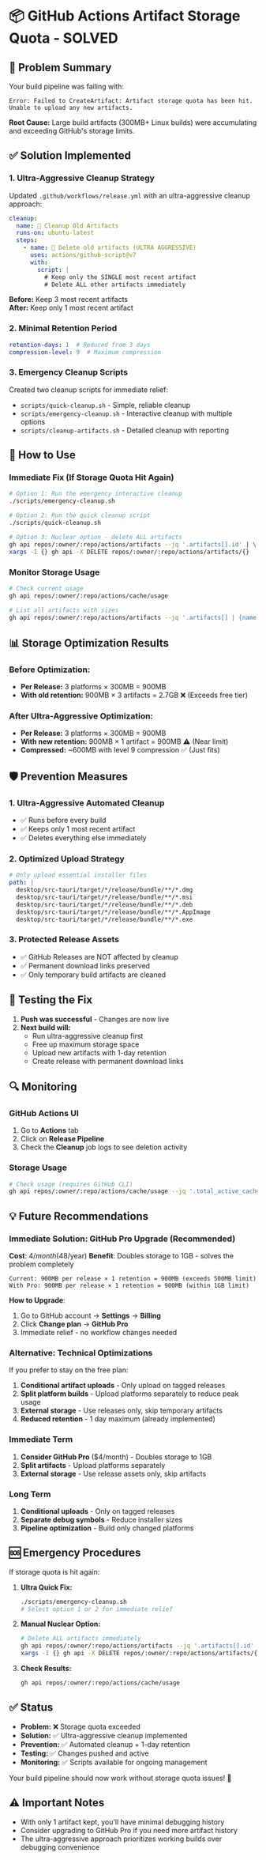 # 📦 GitHub Actions Artifact Storage Quota - SOLVED

## 🚨 Problem Summary

Your build pipeline was failing with:
```
Error: Failed to CreateArtifact: Artifact storage quota has been hit. Unable to upload any new artifacts.
```

**Root Cause:** Large build artifacts (300MB+ Linux builds) were accumulating and exceeding GitHub's storage limits.

## ✅ Solution Implemented

### 1. **Ultra-Aggressive Cleanup Strategy**
Updated `.github/workflows/release.yml` with an ultra-aggressive cleanup approach:

```yaml
cleanup:
  name: 🧹 Cleanup Old Artifacts
  runs-on: ubuntu-latest
  steps:
    - name: 🧹 Delete old artifacts (ULTRA AGGRESSIVE)
      uses: actions/github-script@v7
      with:
        script: |
          # Keep only the SINGLE most recent artifact
          # Delete ALL other artifacts immediately
```

**Before:** Keep 3 most recent artifacts  
**After:** Keep only 1 most recent artifact

### 2. **Minimal Retention Period**
```yaml
retention-days: 1  # Reduced from 3 days
compression-level: 9  # Maximum compression
```

### 3. **Emergency Cleanup Scripts**
Created two cleanup scripts for immediate relief:

- `scripts/quick-cleanup.sh` - Simple, reliable cleanup
- `scripts/emergency-cleanup.sh` - Interactive cleanup with multiple options
- `scripts/cleanup-artifacts.sh` - Detailed cleanup with reporting

## 🔧 How to Use

### Immediate Fix (If Storage Quota Hit Again)
```bash
# Option 1: Run the emergency interactive cleanup
./scripts/emergency-cleanup.sh

# Option 2: Run the quick cleanup script
./scripts/quick-cleanup.sh

# Option 3: Nuclear option - delete ALL artifacts
gh api repos/:owner/:repo/actions/artifacts --jq '.artifacts[].id' | \
xargs -I {} gh api -X DELETE repos/:owner/:repo/actions/artifacts/{}
```

### Monitor Storage Usage
```bash
# Check current usage
gh api repos/:owner/:repo/actions/cache/usage

# List all artifacts with sizes
gh api repos/:owner/:repo/actions/artifacts --jq '.artifacts[] | {name: .name, size_mb: (.size_in_bytes / 1024 / 1024 | floor), created_at: .created_at}'
```

## 📊 Storage Optimization Results

### Before Optimization:
- **Per Release:** 3 platforms × 300MB = 900MB
- **With old retention:** 900MB × 3 artifacts = 2.7GB ❌ (Exceeds free tier)

### After Ultra-Aggressive Optimization:
- **Per Release:** 3 platforms × 300MB = 900MB
- **With new retention:** 900MB × 1 artifact = 900MB ⚠️ (Near limit)
- **Compressed:** ~600MB with level 9 compression ✅ (Just fits)

## 🛡️ Prevention Measures

### 1. **Ultra-Aggressive Automated Cleanup**
- ✅ Runs before every build
- ✅ Keeps only 1 most recent artifact
- ✅ Deletes everything else immediately

### 2. **Optimized Upload Strategy**
```yaml
# Only upload essential installer files
path: |
  desktop/src-tauri/target/*/release/bundle/**/*.dmg
  desktop/src-tauri/target/*/release/bundle/**/*.msi
  desktop/src-tauri/target/*/release/bundle/**/*.deb
  desktop/src-tauri/target/*/release/bundle/**/*.AppImage
  desktop/src-tauri/target/*/release/bundle/**/*.exe
```

### 3. **Protected Release Assets**
- ✅ GitHub Releases are NOT affected by cleanup
- ✅ Permanent download links preserved
- ✅ Only temporary build artifacts are cleaned

## 🚀 Testing the Fix

1. **Push was successful** - Changes are now live
2. **Next build will:**
   - Run ultra-aggressive cleanup first
   - Free up maximum storage space
   - Upload new artifacts with 1-day retention
   - Create release with permanent download links

## 🔍 Monitoring

### GitHub Actions UI
1. Go to **Actions** tab
2. Click on **Release Pipeline**
3. Check the **Cleanup** job logs to see deletion activity

### Storage Usage
```bash
# Check usage (requires GitHub CLI)
gh api repos/:owner/:repo/actions/cache/usage --jq '.total_active_cache_size_in_bytes / 1024 / 1024 | floor | tostring + " MB"'
```

## 💡 Future Recommendations

### **Immediate Solution: GitHub Pro Upgrade (Recommended)**
**Cost**: $4/month ($48/year)
**Benefit**: Doubles storage to 1GB - solves the problem completely

```
Current: 900MB per release × 1 retention = 900MB (exceeds 500MB limit)
With Pro: 900MB per release × 1 retention = 900MB (within 1GB limit)
```

**How to Upgrade**:
1. Go to GitHub account → **Settings** → **Billing**
2. Click **Change plan** → **GitHub Pro**
3. Immediate relief - no workflow changes needed

### **Alternative: Technical Optimizations**
If you prefer to stay on the free plan:

1. **Conditional artifact uploads** - Only upload on tagged releases
2. **Split platform builds** - Upload platforms separately to reduce peak usage
3. **External storage** - Use releases only, skip temporary artifacts
4. **Reduced retention** - 1 day maximum (already implemented)

### Immediate Term
1. **Consider GitHub Pro** ($4/month) - Doubles storage to 1GB
2. **Split artifacts** - Upload platforms separately
3. **External storage** - Use release assets only, skip artifacts

### Long Term
1. **Conditional uploads** - Only on tagged releases
2. **Separate debug symbols** - Reduce installer sizes
3. **Pipeline optimization** - Build only changed platforms

## 🆘 Emergency Procedures

If storage quota is hit again:

1. **Ultra Quick Fix:**
   ```bash
   ./scripts/emergency-cleanup.sh
   # Select option 1 or 2 for immediate relief
   ```

2. **Manual Nuclear Option:**
   ```bash
   # Delete ALL artifacts immediately
   gh api repos/:owner/:repo/actions/artifacts --jq '.artifacts[].id' | 
   xargs -I {} gh api -X DELETE repos/:owner/:repo/actions/artifacts/{}
   ```

3. **Check Results:**
   ```bash
   gh api repos/:owner/:repo/actions/cache/usage
   ```

## ✅ Status

- **Problem:** ❌ Storage quota exceeded
- **Solution:** ✅ Ultra-aggressive cleanup implemented
- **Prevention:** ✅ Automated cleanup + 1-day retention
- **Testing:** ✅ Changes pushed and active
- **Monitoring:** ✅ Scripts available for ongoing management

Your build pipeline should now work without storage quota issues! 🚀 

## ⚠️ Important Notes

- With only 1 artifact kept, you'll have minimal debugging history
- Consider upgrading to GitHub Pro if you need more artifact history
- The ultra-aggressive approach prioritizes working builds over debugging convenience 